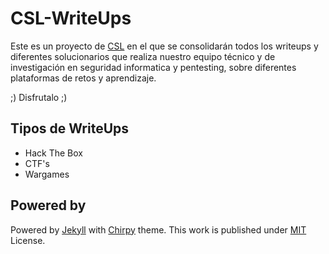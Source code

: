 # CSL-WriteUps

Este es un proyecto de [CSL](https://csl.com.co/) en el que se consolidarán todos los writeups y diferentes solucionarios que realiza nuestro equipo técnico y de investigación en seguridad informatica y pentesting, sobre diferentes plataformas de retos y aprendizaje. 

;) Disfrutalo ;)

## Tipos de WriteUps

- Hack The Box
- CTF's
- Wargames

## Powered by 

Powered by [Jekyll](https://jekyllrb.com/) with [Chirpy](https://github.com/cotes2020/jekyll-theme-chirpy) theme.
This work is published under [MIT](https://github.com/cotes2020/jekyll-theme-chirpy/blob/master/LICENSE) License.
